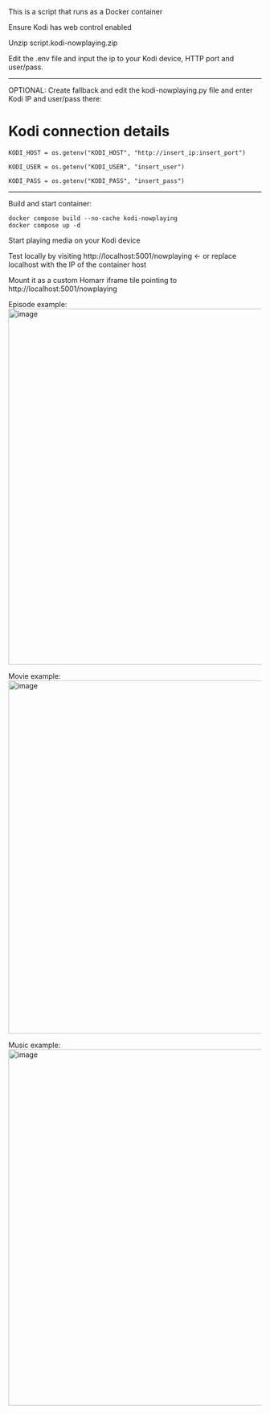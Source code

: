 This is a script that runs as a Docker container

Ensure Kodi has web control enabled

Unzip script.kodi-nowplaying.zip 

Edit the .env file and input the ip to your Kodi device, HTTP port and user/pass.

_________________________
OPTIONAL: Create fallback and edit the kodi-nowplaying.py file and enter Kodi IP and user/pass there:
# Kodi connection details
```
KODI_HOST = os.getenv("KODI_HOST", "http://insert_ip:insert_port")

KODI_USER = os.getenv("KODI_USER", "insert_user")

KODI_PASS = os.getenv("KODI_PASS", "insert_pass")
```
_________________________

Build and start container:
```
docker compose build --no-cache kodi-nowplaying
docker compose up -d
```

Start playing media on your Kodi device

Test locally by visiting http://localhost:5001/nowplaying <- or replace localhost with the IP of the container host

Mount it as a custom Homarr iframe tile pointing to http://localhost:5001/nowplaying 

Episode example:
<img width="1277" height="707" alt="image" src="https://github.com/user-attachments/assets/5c01b5b1-9077-42f8-9017-07d235210719" />

Movie example:
<img width="1273" height="701" alt="image" src="https://github.com/user-attachments/assets/fcfe8cef-b043-4f9d-afeb-93e22d9eed56" />

Music example:
<img width="1270" height="707" alt="image" src="https://github.com/user-attachments/assets/70937359-f7e2-4c82-9ea0-91e53444213a" />












